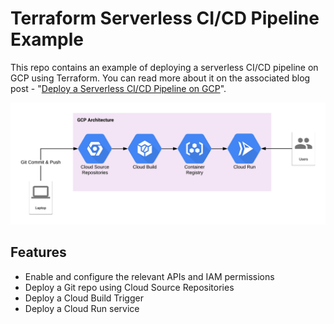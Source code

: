 # Terraform Serverless CI/CD Pipeline Example

This repo contains an example of deploying a serverless CI/CD pipeline on GCP using Terraform. You can read
more about it on the associated blog post - "[Deploy a Serverless CI/CD Pipeline on GCP](http://www.furmidge.uk/serverless-pipeline-gcp/)".



![GCP Serverless CI/CD Pipeline Architecture](https://github.com/sk4red/terraform-gcp-cloudrun/blob/master/docs/gcp-serverless-cicd-pipeline.png)

## Features

- Enable and configure the relevant APIs and IAM permissions
- Deploy a Git repo using Cloud Source Repositories
- Deploy a Cloud Build Trigger
- Deploy a Cloud Run service


